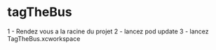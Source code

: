 # tagTheBus
1 - Rendez vous a la racine du projet
2 - lancez pod update
3 - lancez TagTheBus.xcworkspace
